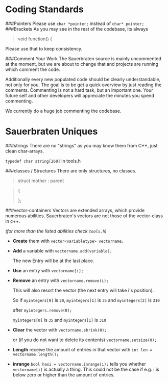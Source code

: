 # Coding Standards
###Pointers
Please use `char *pointer;` instead of `char* pointer;`
###Brackets
As you may see in the rest of the codebase, its always 

> void function() 
> { 

Please use that to keep consistency.

###Comment Your Work
The Sauerbraten source is mainly uncommented at the moment, but we are about to change that and projects are running which comment the code.

Additionally every new populated code should be clearly understandable, not only for you. 
The goal is to be get a quick overview by just reading the comments. 
Commenting is not a hard task, but an important one. Your future self and other developers will appreciate the minutes you spend commenting.

We currently do a huge job commenting the codebase.

# Sauerbraten Uniques

###strings 
There are no "strings" as you may know them from C++, just clean char-arrays. 

`typedef char string[260]` in tools.h 

###classes / Structures
There are only structures, no classes. 

> struct mother : parent 

> {
>
> };

###vector-containers
Vectors are extended arrays, which provide numerous abilities.
Sauerbraten's vectors are not those of the vector-class in c++. 

_(for more than the listed abilities check `tools.h`)_

* **Create** them with `vector<variabletype> vectorname;`

* **Add** a variable with `vectorname.add(variable);`

     The new Entry will be at the last place.

* **Use** an entry with `vectorname[i];`

* **Remove** an entry with `vectorname.remove(i);`

    This will also resort the vector (the next entry will take i's position).
 
    So if `myintegers[0]` is `20`, `myintegers[1]` is `35` and `myintegers[2]` is `310` 

    after `myintegers.remove(0); `
    
    `myintegers[0]` is `35` and `myintegers[1]` is `310`

* **Clear** the vector with `vectorname.shrink(0);` 

    or (if you do not want to delete its contents) `vectorname.setsize(0);`

* **Length** receive the amount of entries in that vector with `int len = vectorname.length();`

* **inrange** `bool hasi = vectorname.inrange(i);` tells you whether `vectorname[i]` is actually a thing. This could not be the case if e.g. i is below zero or higher than the amount of entries.